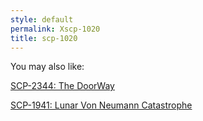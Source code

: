 ```yaml
---
style: default
permalink: Xscp-1020
title: scp-1020
---
```

You may also like:

[SCP-2344: The DoorWay](http://scp-wiki.net/scp-2344)

[SCP-1941: Lunar Von Neumann Catastrophe](http://scp-wiki.net/scp-1941)
